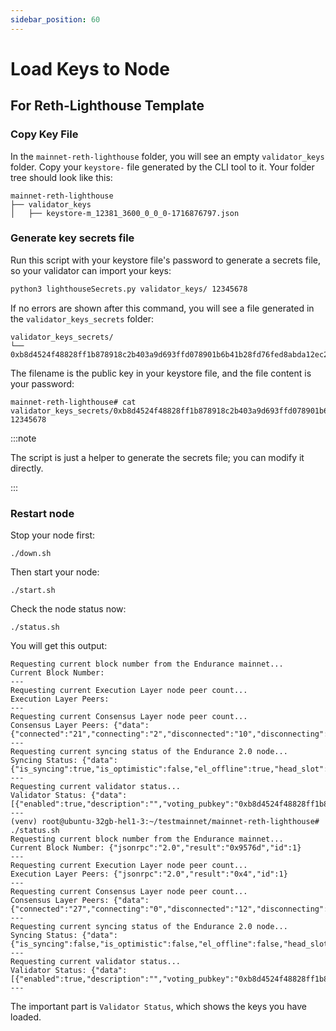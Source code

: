 ```yaml
---
sidebar_position: 60
---
```


# Load Keys to Node

## For Reth-Lighthouse Template

### Copy Key File

In the `mainnet-reth-lighthouse` folder, you will see an empty `validator_keys` folder. Copy your `keystore-` file generated by the CLI tool to it. Your folder tree should look like this:

```
mainnet-reth-lighthouse
├── validator_keys
│   ├── keystore-m_12381_3600_0_0_0-1716876797.json
```

### Generate key secrets file

Run this script with your keystore file's password to generate a secrets file, so your validator can import your keys:

```bash
python3 lighthouseSecrets.py validator_keys/ 12345678
```

If no errors are shown after this command, you will see a file generated in the `validator_keys_secrets` folder:
```
validator_keys_secrets/
└── 0xb8d4524f48828ff1b878918c2b403a9d693ffd078901b6b41b28fd76fed8abda12ec2e8bafe3f9b9b80322c238a7412b
```

The filename is the public key in your keystore file, and the file content is your password:

```vash
mainnet-reth-lighthouse# cat validator_keys_secrets/0xb8d4524f48828ff1b878918c2b403a9d693ffd078901b6b41b28fd76fed8abda12ec2e8bafe3f9b9b80322c238a7412b 
12345678
```

:::note

The script is just a helper to generate the secrets file; you can modify it directly.

:::

### Restart node

Stop your node first:

```
./down.sh
```

Then start your node:

```
./start.sh
```

Check the node status now:

```
./status.sh
```

You will get this output:

```
Requesting current block number from the Endurance mainnet...
Current Block Number: 
---
Requesting current Execution Layer node peer count...
Execution Layer Peers: 
---
Requesting current Consensus Layer node peer count...
Consensus Layer Peers: {"data":{"connected":"21","connecting":"2","disconnected":"10","disconnecting":"0"}}
---
Requesting current syncing status of the Endurance 2.0 node...
Syncing Status: {"data":{"is_syncing":true,"is_optimistic":false,"el_offline":true,"head_slot":"612216","sync_distance":"298"}}
---
Requesting current validator status...
Validator Status: {"data":[{"enabled":true,"description":"","voting_pubkey":"0xb8d4524f48828ff1b878918c2b403a9d693ffd078901b6b41b28fd76fed8abda12ec2e8bafe3f9b9b80322c238a7412b"}]}
---
(venv) root@ubuntu-32gb-hel1-3:~/testmainnet/mainnet-reth-lighthouse# ./status.sh 
Requesting current block number from the Endurance mainnet...
Current Block Number: {"jsonrpc":"2.0","result":"0x9576d","id":1}
---
Requesting current Execution Layer node peer count...
Execution Layer Peers: {"jsonrpc":"2.0","result":"0x4","id":1}
---
Requesting current Consensus Layer node peer count...
Consensus Layer Peers: {"data":{"connected":"27","connecting":"0","disconnected":"12","disconnecting":"0"}}
---
Requesting current syncing status of the Endurance 2.0 node...
Syncing Status: {"data":{"is_syncing":false,"is_optimistic":false,"el_offline":false,"head_slot":"612528","sync_distance":"0"}}
---
Requesting current validator status...
Validator Status: {"data":[{"enabled":true,"description":"","voting_pubkey":"0xb8d4524f48828ff1b878918c2b403a9d693ffd078901b6b41b28fd76fed8abda12ec2e8bafe3f9b9b80322c238a7412b"}]}
---
```

The important part is `Validator Status`, which shows the keys you have loaded.
